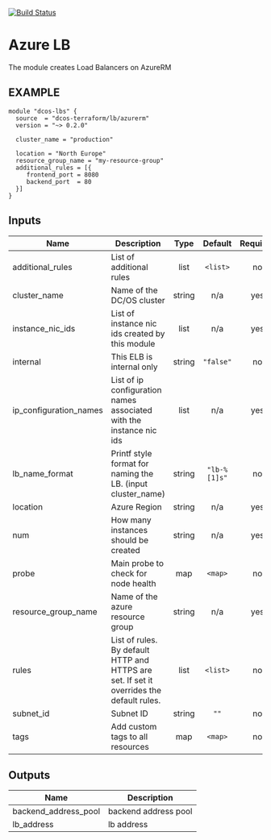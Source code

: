 [![Build Status](https://jenkins-terraform.mesosphere.com/service/dcos-terraform-jenkins/job/dcos-terraform/job/terraform-azurerm-lb/job/master/badge/icon)](https://jenkins-terraform.mesosphere.com/service/dcos-terraform-jenkins/job/dcos-terraform/job/terraform-azurerm-lb/job/master/)

Azure LB
============
The module creates Load Balancers on AzureRM

EXAMPLE
-------

```hcl
module "dcos-lbs" {
  source  = "dcos-terraform/lb/azurerm"
  version = "~> 0.2.0"

  cluster_name = "production"

  location = "North Europe"
  resource_group_name = "my-resource-group"
  additional_rules = [{
     frontend_port = 8080
     backend_port  = 80
  }]
}
```

## Inputs

| Name | Description | Type | Default | Required |
|------|-------------|:----:|:-----:|:-----:|
| additional\_rules | List of additional rules | list | `<list>` | no |
| cluster\_name | Name of the DC/OS cluster | string | n/a | yes |
| instance\_nic\_ids | List of instance nic ids created by this module | list | n/a | yes |
| internal | This ELB is internal only | string | `"false"` | no |
| ip\_configuration\_names | List of ip configuration names associated with the instance nic ids | list | n/a | yes |
| lb\_name\_format | Printf style format for naming the LB. (input cluster_name) | string | `"lb-%[1]s"` | no |
| location | Azure Region | string | n/a | yes |
| num | How many instances should be created | string | n/a | yes |
| probe | Main probe to check for node health | map | `<map>` | no |
| resource\_group\_name | Name of the azure resource group | string | n/a | yes |
| rules | List of rules. By default HTTP and HTTPS are set. If set it overrides the default rules. | list | `<list>` | no |
| subnet\_id | Subnet ID | string | `""` | no |
| tags | Add custom tags to all resources | map | `<map>` | no |

## Outputs

| Name | Description |
|------|-------------|
| backend\_address\_pool | backend address pool |
| lb\_address | lb address |

